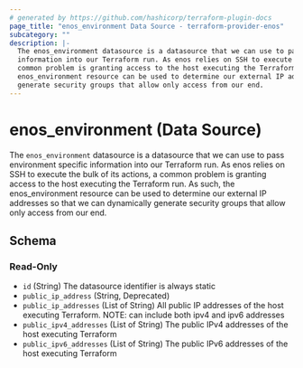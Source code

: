 ```yaml
---
# generated by https://github.com/hashicorp/terraform-plugin-docs
page_title: "enos_environment Data Source - terraform-provider-enos"
subcategory: ""
description: |-
  The enos_environment datasource is a datasource that we can use to pass environment specific
  information into our Terraform run. As enos relies on SSH to execute the bulk of its actions, a
  common problem is granting access to the host executing the Terraform run. As such, the
  enos_environment resource can be used to determine our external IP addresses so that we can dynamically
  generate security groups that allow only access from our end.
---
```


# enos_environment (Data Source)

The `enos_environment` datasource is a datasource that we can use to pass environment specific
information into our Terraform run. As enos relies on SSH to execute the bulk of its actions, a
common problem is granting access to the host executing the Terraform run. As such, the
enos_environment resource can be used to determine our external IP addresses so that we can dynamically
generate security groups that allow only access from our end.



<!-- schema generated by tfplugindocs -->
## Schema

### Read-Only

- `id` (String) The datasource identifier is always static
- `public_ip_address` (String, Deprecated)
- `public_ip_addresses` (List of String) All public IP addresses of the host executing Terraform. NOTE: can include both ipv4 and ipv6 addresses
- `public_ipv4_addresses` (List of String) The public IPv4 addresses of the host executing Terraform
- `public_ipv6_addresses` (List of String) The public IPv6 addresses of the host executing Terraform
